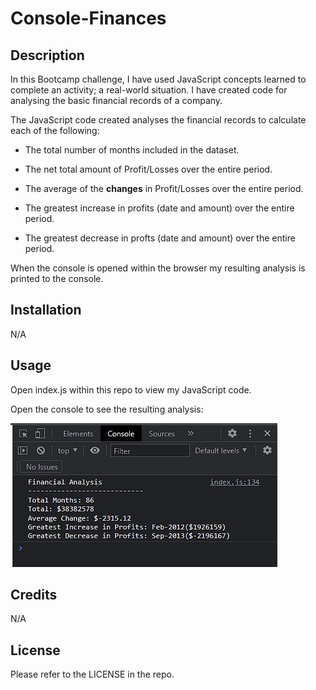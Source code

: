 # Console-Finances

## Description

In this Bootcamp challenge, I have used JavaScript concepts learned to complete an activity; a real-world situation. I have created code for analysing the basic financial records of a company. 

The JavaScript code created analyses the financial records to calculate each of the following:

* The total number of months included in the dataset.

* The net total amount of Profit/Losses over the entire period.

* The average of the **changes** in Profit/Losses over the entire period.

* The greatest increase in profits (date and amount) over the entire period.

* The greatest decrease in profts (date and amount) over the entire period.

When the console is opened within the browser my resulting analysis is printed to the console.

## Installation
N/A

## Usage
Open index.js within this repo to view my JavaScript code. 

Open the console to see the resulting analysis:

<img src="./images/logged-analyses.JPG">

## Credits
N/A

## License

Please refer to the LICENSE in the repo.


